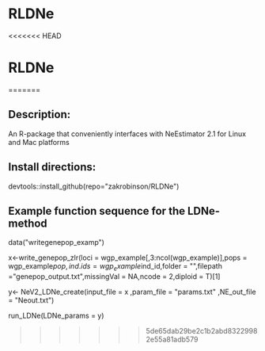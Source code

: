 # RLDNe
<<<<<<< HEAD
# RLDNe
=======
## Description:
An R-package that conveniently interfaces with NeEstimator 2.1 for Linux and Mac platforms

## Install directions:
devtools::install_github(repo="zakrobinson/RLDNe")


## Example function sequence for the LDNe-method 
data("writegenepop_examp")


x<-write_genepop_zlr(loci = wgp_example[,3:ncol(wgp_example)],pops = wgp_example$pop,ind.ids = wgp_example$ind_id,folder = "",filepath ="genepop_output.txt",missingVal = NA,ncode = 2,diploid = T)[1]


y<- NeV2_LDNe_create(input_file = x ,param_file = "params.txt" ,NE_out_file = "Neout.txt")


run_LDNe(LDNe_params = y)
>>>>>>> 5de65dab29be2c1b2abd83229982e55a81adb579
